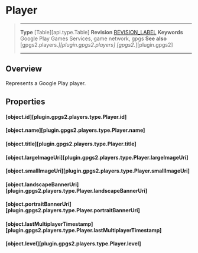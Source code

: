 # Player

> --------------------- ------------------------------------------------------------------------------------------
> __Type__              [Table][api.type.Table]
> __Revision__          [REVISION_LABEL](REVISION_URL)
> __Keywords__          Google Play Games Services, game network, gpgs
> __See also__          [gpgs2.players.*][plugin.gpgs2.players]
>                       [gpgs2.*][plugin.gpgs2]
> --------------------- ------------------------------------------------------------------------------------------

## Overview

Represents a Google Play player.

## Properties

#### [object.id][plugin.gpgs2.players.type.Player.id]

#### [object.name][plugin.gpgs2.players.type.Player.name]

#### [object.title][plugin.gpgs2.players.type.Player.title]

#### [object.largeImageUri][plugin.gpgs2.players.type.Player.largeImageUri]

#### [object.smallImageUri][plugin.gpgs2.players.type.Player.smallImageUri]

#### [object.landscapeBannerUri][plugin.gpgs2.players.type.Player.landscapeBannerUri]

#### [object.portraitBannerUri][plugin.gpgs2.players.type.Player.portraitBannerUri]

#### [object.lastMultiplayerTimestamp][plugin.gpgs2.players.type.Player.lastMultiplayerTimestamp]

#### [object.level][plugin.gpgs2.players.type.Player.level]
